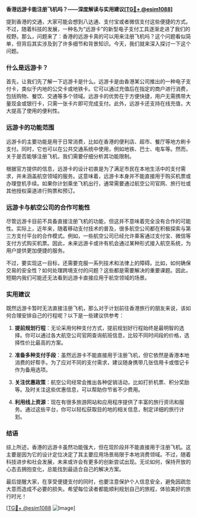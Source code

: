**香港远游卡能注册飞机吗？——深度解读与实用建议[[TG💪+ @esim1088](https://t.me/s/esim1088)]**

提到香港的交通，大家可能会想到八达通、支付宝或者微信支付这些便捷的方式。不过，随着科技的发展，一种名为“远游卡”的新型电子支付工具逐渐走进了我们的视野。那么，问题来了：香港的远游卡真的可以用来注册飞机吗？这个问题看似简单，但背后其实涉及到了许多细节和背景知识。今天，我们就来深入探讨一下这个问题。

### 什么是远游卡？

首先，让我们先了解一下远游卡是什么。远游卡是由香港某公司推出的一种电子支付卡，类似于内地的公交卡或地铁卡。它可以通过充值后在指定的商户进行消费，包括购物、餐饮、交通等多个领域。远游卡的优势在于方便快捷，用户无需携带大量现金或银行卡，只需一张卡片即可完成支付。此外，远游卡还支持在线充值，大大提高了使用的便利性。

### 远游卡的功能范围

远游卡的主要功能是用于日常消费，比如在香港的便利店、超市、餐厅等地方刷卡支付。同时，它也可以在公共交通系统中使用，例如地铁、巴士、电车等。然而，关于是否能够注册飞机，我们需要仔细分析其功能限制。

根据官方提供的信息，远游卡的设计初衷是为了满足市民在本地生活中的支付需求，并未涵盖航空领域的服务。这意味着，远游卡本身并不能直接用于购买机票或办理登机手续。如果你计划乘坐飞机出行，通常需要通过航空公司官网、旅行社或其他授权渠道进行购票和预订。

### 远游卡与航空公司的合作可能性

尽管远游卡目前不具备直接注册飞机的功能，但这并不意味着完全没有合作的可能性。实际上，近年来，随着移动支付技术的普及，很多航空公司都在积极探索与第三方支付平台的合作模式。例如，一些航空公司已经允许乘客通过支付宝、微信等支付方式购买机票。因此，未来远游卡或许有机会通过某种形式接入航空系统，为用户提供更加便捷的服务。

不过，要实现这一目标，还需要克服一系列技术和法律上的障碍。比如，如何确保交易的安全性？如何处理跨境支付的问题？这些都是需要解决的重要课题。因此，短期内我们可能还无法看到远游卡直接应用于航空领域的场景。

### 实用建议

既然远游卡暂时无法直接注册飞机，那么对于计划前往香港旅行的朋友来说，该如何合理安排自己的行程呢？以下是一些建议供参考：

1. **提前规划行程**：无论采用何种支付方式，提前规划好行程始终是最明智的选择。你可以通过各大航空公司官网查询航班信息，比较不同时间段的价格，选择性价比最高的方案。

2. **准备多种支付手段**：虽然远游卡不能直接用于注册飞机，但它依然是香港本地消费的好帮手。为了应对不同的支付需求，建议随身携带几张信用卡或借记卡作为备用选项。

3. **关注优惠政策**：航空公司经常会推出各种促销活动，比如打折机票、积分奖励等。及时关注这些优惠信息，可以帮助你节省不少费用。

4. **利用线上资源**：现在有很多旅游网站和应用程序提供了丰富的旅行资讯和服务。通过这些平台，你可以轻松获取目的地的相关信息，制定详细的旅行计划。

### 结语

综上所述，香港的远游卡虽然功能强大，但在现阶段并不能直接用于注册飞机。这主要是因为它的设计定位决定了其主要应用场景局限于本地消费领域。不过，随着科技进步和社会发展，未来或许会有更多的创新尝试出现。无论如何，保持开放的心态去拥抱变化，总能找到最适合自己的解决方案。

最后提醒大家，在享受便捷支付的同时，也要注意保护个人信息安全，避免因疏忽大意而造成不必要的损失。希望每位读者都能顺利规划自己的旅程，体验美好的旅行时光！

[[TG💪+ @esim1088](https://t.me/s/esim1088) ![Image](https://i.postimg.cc/4NQfJmqS/Snipaste-2025-05-13-00-14-12.png)]